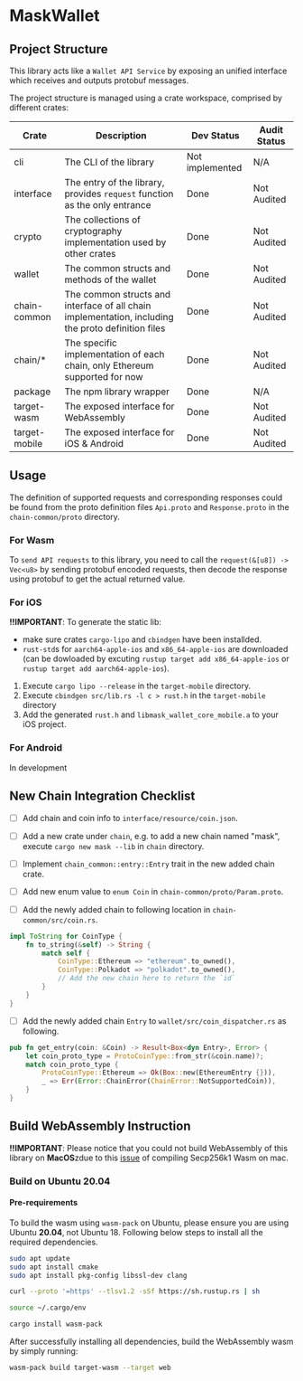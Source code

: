 # MaskWallet

## Project Structure

This library acts like a `Wallet API Service` by exposing an unified interface which receives and outputs protobuf messages.

The project structure is managed using a crate workspace, comprised by different crates:

| Crate         | Description                                                  | Dev Status      | Audit Status |
| ------------- | ------------------------------------------------------------ | --------------- | ------------ |
| cli           | The CLI of the library                                       | Not implemented | N/A          |
| interface     | The entry of the library, provides `request` function as the only entrance | Done            | Not Audited  |
| crypto        | The collections of cryptography implementation used by other crates | Done            | Not Audited  |
| wallet        | The common structs and methods of the wallet                 | Done            | Not Audited  |
| chain-common  | The common structs and interface of all chain implementation, including the proto definition files | Done            | Not Audited  |
| chain/\*      | The specific implementation of each chain, only Ethereum supported for now | Done            | Not Audited  |
| package       | The npm library wrapper                                      | Done            | N/A          |
| target-wasm   | The exposed interface for WebAssembly                        | Done            | Not Audited  |
| target-mobile | The exposed interface for iOS & Android                      | Done            | Not Audited  |

## Usage

The definition of supported requests and corresponding responses could be found from the proto definition files `Api.proto` and `Response.proto` in the `chain-common/proto` directory.

### For Wasm

To `send API requests` to this library, you need to call the `request(&[u8]) -> Vec<u8>` by sending protobuf encoded requests,
then decode the response using protobuf to get the actual returned value.

### For iOS

**!!IMPORTANT**:
To generate the static lib:

* make sure crates `cargo-lipo` and `cbindgen` have been installded.
* `rust-std`s for `aarch64-apple-ios` and `x86_64-apple-ios` are downloaded (can be dowloaded by excuting `rustup target add x86_64-apple-ios` or `rustup target add aarch64-apple-ios`).

1. Execute `cargo lipo --release` in the `target-mobile` directory.
2. Execute `cbindgen src/lib.rs -l c > rust.h` in the `target-mobile` directory
3. Add the generated `rust.h` and `libmask_wallet_core_mobile.a` to your iOS project.

### For Android

In development

## New Chain Integration Checklist

* [ ] Add chain and coin info to `interface/resource/coin.json`.

* [ ] Add a new crate under `chain`, e.g. to add a new chain named "mask", execute `cargo new mask --lib` in `chain` directory.

* [ ] Implement `chain_common::entry::Entry` trait in the new added chain crate.

* [ ] Add new enum value to `enum Coin` in `chain-common/proto/Param.proto`.

* [ ] Add the newly added chain to following location in `chain-common/src/coin.rs`.

```rust
impl ToString for CoinType {
    fn to_string(&self) -> String {
        match self {
            CoinType::Ethereum => "ethereum".to_owned(),
            CoinType::Polkadot => "polkadot".to_owned(),
            // Add the new chain here to return the `id`
        }
    }
}
```

* [ ] Add the newly added chain `Entry` to `wallet/src/coin_dispatcher.rs` as following.

```rust
pub fn get_entry(coin: &Coin) -> Result<Box<dyn Entry>, Error> {
    let coin_proto_type = ProtoCoinType::from_str(&coin.name)?;
    match coin_proto_type {
        ProtoCoinType::Ethereum => Ok(Box::new(EthereumEntry {})),
        _ => Err(Error::ChainError(ChainError::NotSupportedCoin)),
    }
}
```

## Build WebAssembly Instruction

**!!IMPORTANT**:
Please notice that you could not build WebAssembly of
this library on **MacOS**zdue to this [issue](https://github.com/DimensionDev/MaskWallet/issues/1)
of compiling Secp256k1 Wasm on mac.

### Build on Ubuntu 20.04

#### Pre-requirements

To build the wasm using `wasm-pack` on Ubuntu, please ensure you are using Ubuntu **20.04**, not Ubuntu 18.
Following below steps to install all the required dependencies.

```bash
sudo apt update
sudo apt install cmake
sudo apt install pkg-config libssl-dev clang

curl --proto '=https' --tlsv1.2 -sSf https://sh.rustup.rs | sh

source ~/.cargo/env

cargo install wasm-pack
```

After successfully installing all dependencies, build the WebAssembly wasm by simply running:

```bash
wasm-pack build target-wasm --target web
```
